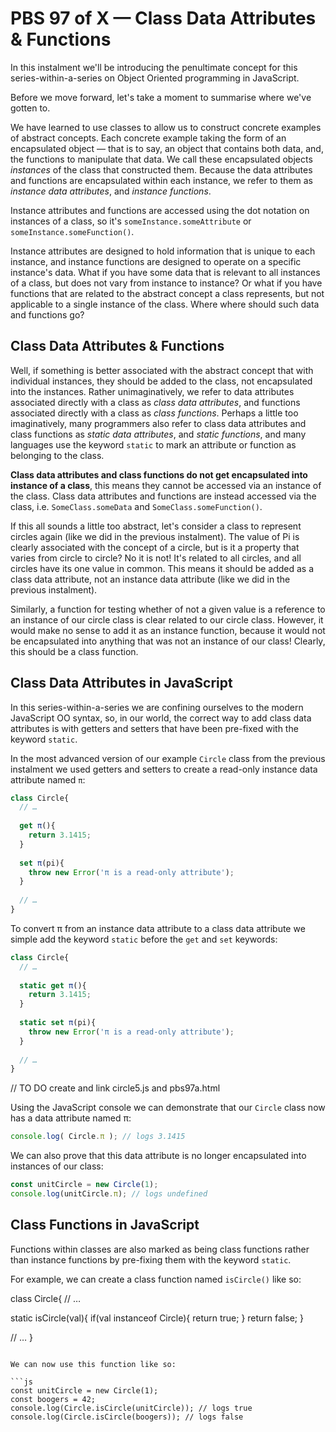 # PBS 97 of X — Class Data Attributes & Functions

In this instalment we'll be introducing the penultimate concept for this series-within-a-series on Object Oriented programming in JavaScript.

Before we move forward, let's take a moment to summarise where we've gotten to.

We have learned to use classes to allow us to construct concrete examples of abstract concepts. Each concrete example taking the form of an encapsulated object — that is to say, an object that contains both data, and, the functions to manipulate that data. We call these encapsulated objects *instances* of the class that constructed them. Because the data attributes and functions are encapsulated within each instance, we refer to them as *instance data attributes*, and *instance functions*.

Instance attributes and functions are accessed using the dot notation on instances of a class, so it's `someInstance.someAttribute` or `someInstance.someFunction()`.

Instance attributes are designed to hold information that is unique to each instance, and instance functions are designed to operate on a specific instance's data. What if you have some data that is relevant to all instances of a class, but does not vary from instance to instance? Or what if you have functions that are related to the abstract concept a class represents, but not applicable to a single instance of the class. Where where should such data and functions go?

## Class Data Attributes & Functions

Well, if something is better associated with the abstract concept that with individual instances, they should be added to the class, not encapsulated into the instances. Rather unimaginatively, we refer to data attributes associated directly with a class as *class data attributes*, and functions associated directly with a class as *class functions*. Perhaps a little too imaginatively, many programmers also refer to class data attributes and class functions as *static data attributes*, and *static functions*, and many languages use the keyword `static` to mark an attribute or function as belonging to the class.

**Class data attributes and class functions do not get encapsulated into instance of a class**, this means they cannot be accessed via an instance of the class. Class data attributes and functions are instead accessed via the class, i.e. `SomeClass.someData` and `SomeClass.someFunction()`.

If this all sounds a little too abstract, let's consider a class to represent circles again (like we did in the previous instalment). The value of Pi is clearly associated with the concept of a circle, but is it a property that varies from circle to circle? No it is not! It's related to all circles, and all circles have its one value in common. This means it should be added as a class data attribute, not an instance data attribute (like we did in the previous instalment).

Similarly, a function for testing whether of not a given value is a reference to an instance of our circle class is clear related to our circle class. However, it would make no sense to add it as an instance function, because it would not be encapsulated into anything that was not an instance of our class! Clearly, this should be a class function.

## Class Data Attributes in JavaScript

In this series-within-a-series we are confining ourselves to the modern JavaScript OO syntax, so, in our world, the correct way to add class data attributes is with getters and setters that have been pre-fixed with the keyword `static`.

In the most advanced version of our example `Circle` class from the previous instalment we used getters and setters to create a read-only instance data attribute named `π`:

```js
class Circle{
  // …
  
  get π(){
    return 3.1415;
  }
  
  set π(pi){
    throw new Error('π is a read-only attribute');
  }
  
  // …
}
```

To convert π from an instance data attribute to a class data attribute we simple add the keyword `static` before the `get` and `set` keywords:

```js
class Circle{
  // …
  
  static get π(){
    return 3.1415;
  }
  
  static set π(pi){
    throw new Error('π is a read-only attribute');
  }
  
  // …
}
```

// TO DO create and link circle5.js and pbs97a.html

Using the JavaScript console we can demonstrate that our `Circle` class now has a data attribute named π:

```js
console.log( Circle.π ); // logs 3.1415
```

We can also prove that this data attribute is no longer encapsulated into instances of our class:

```js
const unitCircle = new Circle(1);
console.log(unitCircle.π); // logs undefined
```

## Class Functions in JavaScript

Functions within classes are also marked as being class functions rather than instance functions by pre-fixing them with the keyword `static`.

For example, we can create a class function named `isCircle()` like so:

class Circle{
  // …
  
  static isCircle(val){
    if(val instanceof Circle){
      return true;
    }
    return false;
  }
  
  // …
}
```

We can now use this function like so:

```js
const unitCircle = new Circle(1);
const boogers = 42;
console.log(Circle.isCircle(unitCircle)); // logs true
console.log(Circle.isCircle(boogers)); // logs false
```